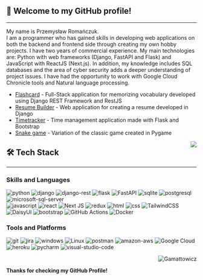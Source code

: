 <div align="left">

## 👋 Welcome to my GitHub profile! 

<div align="right">


</div>

---
My name is Przemysław Romańczuk.
<br>
I am a programmer who has gained skills in developing web applications on both the backend and frontend side through creating my own hobby projects. I have two years of commercial experience. My main technologies are: Python with web frameworks (Django, FastAPI and Flask) and JavaScript with ReactJS (Next.js). In addition, my knowledge includes SQL databases and the area of cyber security adds a deeper understanding of project issues. I have had the opportunity to work with Google Cloud Chronicle tools and Natural language processing.
<ul>
<li><a href="https://flashcard-gamattowicz.herokuapp.com/">Flashcard</a> - Full-Stack application for memorizing vocabulary developed using Django REST Framework and RestJS</li>
<li><a href="https://resume-builder-django.herokuapp.com/">Resume Builder</a> - Web application for creating a resume developed in Django</li>
<li><a href="https://my-timetracker.herokuapp.com/">Timetracker</a> - Time management application made with Flask and Bootstrap</li> 
<li><a href="https://github.com/Gamattowicz/Snake">Snake game</a> - Variation of the classic game created in Pygame</li>
</ul>
    
<a href="https://www.linkedin.com/in/przemysław-romańczuk">
    <img align="right" src="https://img.shields.io/badge/LinkedIn-0077B5?style=for-the-badge&logo=linkedin&logoColor=white">
</a>

## 🛠️ Tech Stack 

---

### Skills and Languages

![python](https://img.shields.io/badge/python%20-%2314354C.svg?&style=for-the-badge&logo=python&logoColor=white)
![django](https://img.shields.io/badge/django%20-%23092E20.svg?&style=for-the-badge&logo=django&logoColor=white)
![django-rest](https://img.shields.io/badge/DJANGO-REST-ff1709?style=for-the-badge&logo=django&logoColor=white&color=ff1709&labelColor=gray)
![flask](https://img.shields.io/badge/Flask-000000.svg?&style=for-the-badge&logo=flask&logoColor=white)
![FastAPI](https://img.shields.io/badge/FastAPI-005571?style=for-the-badge&logo=fastapi)
![sqlite](https://img.shields.io/badge/sqlite-7CBEE4.svg?&style=for-the-badge&logo=sqlite&logoColor=white)
![postgresql](https://img.shields.io/badge/PostgreSQL-316192?style=for-the-badge&logo=postgresql&logoColor=white)
![microsoft-sql-server](https://img.shields.io/badge/Microsoft%20SQL%20Server-CC2927?style=for-the-badge&logo=microsoft%20sql%20server&logoColor=white)
<br>
![javascript](https://img.shields.io/badge/javascript-F7DF1E.svg?&style=for-the-badge&logo=javascript&logoColor=white)
![react](https://img.shields.io/badge/React-20232A?style=for-the-badge&logo=react&logoColor=61DAFB)
![Next JS](https://img.shields.io/badge/Next-black?style=for-the-badge&logo=next.js&logoColor=white)
![redux](https://img.shields.io/badge/Redux-593D88?style=for-the-badge&logo=redux&logoColor=white)
![html](https://img.shields.io/badge/HTML5-E34F26?style=for-the-badge&logo=html5&logoColor=white)
![css](https://img.shields.io/badge/css%20-%231572B6.svg?&style=for-the-badge&logo=css3&logoColor=white) 
![TailwindCSS](https://img.shields.io/badge/tailwindcss-%2338B2AC.svg?style=for-the-badge&logo=tailwind-css&logoColor=white)
![DaisyUI](https://img.shields.io/badge/daisyui-5A0EF8?style=for-the-badge&logo=daisyui&logoColor=white)
![bootstrap](https://img.shields.io/badge/Bootstrap-563D7C?style=for-the-badge&logo=bootstrap&logoColor=white)
![GitHub Actions](https://img.shields.io/badge/github%20actions-%232671E5.svg?style=for-the-badge&logo=githubactions&logoColor=white)
![Docker](https://img.shields.io/badge/docker-%230db7ed.svg?style=for-the-badge&logo=docker&logoColor=white)

### Tools and Platforms
![git](https://img.shields.io/badge/git%20-%23F05033.svg?&style=for-the-badge&logo=git&logoColor=white) 
![jira](https://img.shields.io/badge/Jira-0052CC?style=for-the-badge&logo=Jira&logoColor=white)
![windows](https://img.shields.io/badge/Windows-0078D6?style=for-the-badge&logo=windows&logoColor=white)
![Linux](https://img.shields.io/badge/Linux-FCC624?style=for-the-badge&logo=linux&logoColor=black)
![postman](https://img.shields.io/badge/Postman-FF6C37?style=for-the-badge&logo=Postman&logoColor=white)
![amazon-aws](https://img.shields.io/badge/Amazon_AWS-232F3E?style=for-the-badge&logo=amazon-aws&logoColor=white)
![Google Cloud](https://img.shields.io/badge/GoogleCloud-%234285F4.svg?style=for-the-badge&logo=google-cloud&logoColor=white)
![heroku](https://img.shields.io/badge/Heroku-430098?style=for-the-badge&logo=heroku&logoColor=white)
![pycharm](https://img.shields.io/badge/pycharm-143?style=for-the-badge&logo=pycharm&logoColor=black&color=black&labelColor=green)
![visual-studio-code](https://img.shields.io/badge/Visual_Studio_Code-0078D4?style=for-the-badge&logo=visual%20studio%20code&logoColor=white)

<div align="right">
    <img src="https://komarev.com/ghpvc/?username=Gamattowicz&color=blue" alt="Gamattowicz" /> </p>
</div>

**Thanks for checking my GitHub Profile!**

</div>
